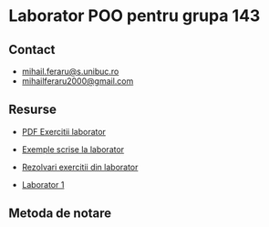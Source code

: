 Laborator POO pentru grupa 143
===

## Contact

* mihail.feraru@s.unibuc.ro
* mihailferaru2000@gmail.com

## Resurse

* [PDF Exercitii laborator](exercitii.pdf)
* [Exemple scrise la laborator](...)
* [Rezolvari exercitii din laborator](...)


* [Laborator 1](lab1.pdf)

## Metoda de notare

